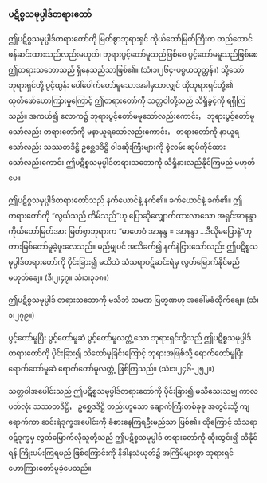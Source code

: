 ### ပဋိစ္စသမုပ္ပါဒ်တရားတော်

ဤပဋိစ္စသမုပ္ပါဒ်တရားတော်ကို မြတ်စွာဘုရားရှင် ကိုယ်တော်မြတ်ကြီးက တည်ထောင်ဖန်ဆင်းထားသည်လည်းမဟုတ်၊ ဘုရားပွင့်တော်မူသည်ဖြစ်စေ ပွင့်တော်မမူသည်ဖြစ်စေ ဤတရားသဘောသည် ရှိနေသည်သာဖြစ်၏။ (သံ၊၁၊၂၆၄-ပစ္စယသုတ္တန်။) 
သို့သော် ဘုရားရှင်တို့ ပွင့်ထွန်း ပေါ်ပေါက်တော်မူသောအခါမှသာလျှင် ထိုဘုရားရှင်တို့၏ ထုတ်ဖော်ဟောကြားမှုကြောင့် ဤတရားတော်ကို သတ္တဝါတို့သည် သိရှိခွင့်ကို ရရှိကြသည်။ 
အကယ်၍ လောက၌ ဘုရားပွင့်တော်မမူသော်လည်းကောင်း， ဘုရားပွင့်တော်မူသော်လည်း တရားတော်ကို မနာယူရသော်လည်းကောင်း， တရားတော်ကို နာယူရသော်လည်း သဿတဒိဋ္ဌိ ဥစ္ဆေဒဒိဋ္ဌိ ဝါဒဆိုးကြီးများကို စွဲလမ်း ဆုပ်ကိုင်ထားသော်လည်းကောင်း ဤပဋိစ္စသမုပ္ပါဒ်တရားသဘောကို သိရှိနားလည်နိုင်ကြမည် မဟုတ်ပေ။

ဤပဋိစ္စသမုပ္ပါဒ်တရားတော်သည် နက်ယောင်နဲ့ နက်၏။ 
ခက်ယောင်နဲ့ ခက်၏။ 
ဤတရားတော်ကို “လွယ်သည် တိမ်သည်”ဟု ပြောဆိုလျှောက်ထားလာသော အရှင်အာနန္ဒာကိုယ်တော်မြတ်အား မြတ်စွာဘုရားက “မာဟေဝံ အာနန္ဒ = အာနန္ဒာ ...ဒီလိုမပြောနဲ့”ဟု တားမြစ်တော်မူခဲ့ဖူးလေသည်။ 
မည်မျှပင် အသိခက်၍ နက်နဲငြားသော်လည်း ဤပဋိစ္စသမုပ္ပါဒ်တရားတော်ကို ပိုင်းခြား၍ မသိဘဲ သံသရာဝဋ်ဆင်းရဲမှ လွတ်မြောက်နိုင်မည် မဟုတ်ချေ။ (ဒီ၊၂၊၄၇။ သံ၊၁၊၃၁၈။)

ဤပဋိစ္စသမုပ္ပါဒ် တရားသဘောကို မသိဘဲ သမဏ ဗြဟ္မဏဟု အခေါ်မခံထိုက်ချေ။ (သံ၊၁၊၂၇၉။)

ပွင့်တော်မူပြီး ပွင့်တော်မူဆဲ ပွင့်တော်မူလတ္တံ့သော ဘုရားရှင်တို့သည် ဤပဋိစ္စသမုပ္ပါဒ်တရားတော်ကို ပိုင်းခြား၍ သိတော်မူခြင်းကြောင့် ဘုရားအဖြစ်သို့ ရောက်တော်မူပြီး ရောက်တော်မူဆဲ ရောက်တော်မူလတ္တံ့ ဖြစ်ကြသည်။ (သံ၊၁၊၂၄၆-၂၅၂။)

သတ္တဝါအပေါင်းသည် ဤပဋိစ္စသမုပ္ပါဒ်တရားတော်ကို ပိုင်းခြား၍ မသိသေးသမျှ ကာလပတ်လုံး သဿတဒိဋ္ဌိ， ဥစ္ဆေဒဒိဋ္ဌိ တည်းဟူသော ချောက်ကြီးတစ်ခုခု အတွင်းသို့ ကျရောက်ကာ ဆင်းရဲဒုက္ခအပေါင်းကို ခံစားနေကြရဦးမည်သာ ဖြစ်၏။ 
ထိုကြောင့် သံသရာဝဋ်ဒုက္ခမှ လွတ်မြောက်လိုသူတို့သည် ဤပဋိစ္စသမုပ္ပါဒ် တရားတော်ကို ထိုးထွင်း၍ သိနိုင်ရန် ကြိုးပမ်းကြရမည် ဖြစ်ကြောင်းကို နိဒါနသံယုတ်၌ အကြိမ်များစွာ ဘုရားရှင် ဟောကြားတော်မူခဲ့ပေသည်။